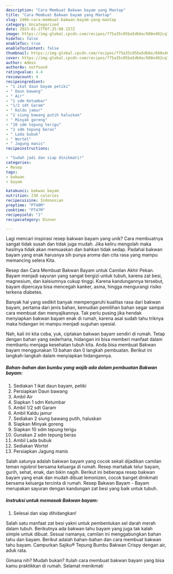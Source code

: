 ```yaml
---
description: "Cara Membuat Bakwan bayam yang Mantap"
title: "Cara Membuat Bakwan bayam yang Mantap"
slug: 2406-cara-membuat-bakwan-bayam-yang-mantap
category: Uncategorized
date: 2023-01-27T07:25:08.157Z
image: https://img-global.cpcdn.com/recipes/f75a35c05ba5db6e/680x482cq70/bakwan-bayam-foto-resep-utama.jpg
hideToc: false
enableToc: true
enableTocContent: false
thumbnail: https://img-global.cpcdn.com/recipes/f75a35c05ba5db6e/680x482cq70/bakwan-bayam-foto-resep-utama.jpg
cover: https://img-global.cpcdn.com/recipes/f75a35c05ba5db6e/680x482cq70/bakwan-bayam-foto-resep-utama.jpg
author: Admin
authorAv: notfound
ratingvalue: 4.4
reviewcount: 4
recipeingredient:
- "1 ikat daun bayam petiki"
- " Daun bawang"
- " Air"
- "1 sdm Ketumbar"
- "1/2 sdt Garam"
- " Kaldu jamur"
- "2 siung bawang putih haluskan"
- " Minyak goreng"
- "10 sdm tepung terigu"
- "2 sdm tepung beras"
- " Lada bubuk"
- " Wortel"
- " Jagung manis"
recipeinstructions:

- "Sudah jadi dan siap dinikmati!"
categories:
- Resep
tags:
- bakwan
- bayam

katakunci: bakwan bayam 
nutrition: 230 calories
recipecuisine: Indonesian
preptime: "PT40M"
cooktime: "PT47M"
recipeyield: "1"
recipecategory: Dinner

---
```





Lagi mencari inspirasi resep bakwan bayam yang unik? Cara membuatnya sangat tidak susah dan tidak juga mudah. Jika keliru mengolah maka hasilnya tidak akan memuaskan dan bahkan tidak sedap. Padahal bakwan bayam yang enak harusnya sih punya aroma dan cita rasa yang mampu memancing selera Kita.





Resep dan Cara Membuat Bakwan Bayam untuk Camilan Akhir Pekan. Bayam menjadi sayuran yang sangat bergizi untuk tubuh, karena zat besi, magnesium, dan kalsiumnya cukup tinggi. Karena kandungannya tersebut, bayam dipercaya bisa mencegah kanker, asma, hingga mengurangi risiko terkena diabetes.

Banyak hal yang sedikit banyak mempengaruhi kualitas rasa dari bakwan bayam, pertama dari jenis bahan, kemudian pemilihan bahan segar sampai cara membuat dan menyajikannya. Tak perlu pusing jika hendak menyiapkan bakwan bayam enak di rumah, karena asal sudah tahu triknya maka hidangan ini mampu menjadi suguhan spesial.






Nah, kali ini kita coba, yuk, ciptakan bakwan bayam sendiri di rumah. Tetap dengan bahan yang sederhana, hidangan ini bisa memberi manfaat dalam membantu menjaga kesehatan tubuh kita. Anda bisa membuat Bakwan bayam menggunakan 13 bahan dan 0 langkah pembuatan. Berikut ini langkah-langkah dalam menyiapkan hidangannya.

<!--inarticleads1-->

##### Bahan-bahan dan bumbu yang wajib ada dalam pembuatan Bakwan bayam:

1. Sediakan 1 ikat daun bayam, petiki
1. Persiapkan  Daun bawang
1. Ambil  Air
1. Siapkan 1 sdm Ketumbar
1. Ambil 1/2 sdt Garam
1. Ambil  Kaldu jamur
1. Sediakan 2 siung bawang putih, haluskan
1. Siapkan  Minyak goreng
1. Siapkan 10 sdm tepung terigu
1. Gunakan 2 sdm tepung beras
1. Ambil  Lada bubuk
1. Sediakan  Wortel
1. Persiapkan  Jagung manis


Salah satunya adalah bakwan bayam yang cocok sekali dijadikan camilan teman ngobrol bersama keluarga di rumah. Resep martabak telur bayam, gurih, sehat, enak, dan bikin nagih. Berikut ini beberapa resep bakwan bayam yang enak dan mudah dibuat lemonizen, cocok banget dinikmati bersama keluarga tercinta di rumah. Resep Bakwan Bayam - Bayam merupakan sayuran dengan kandungan zat besi yang baik untuk tubuh. 

<!--inarticleads2-->

##### Instruksi untuk memasak Bakwan bayam:


1. Selesai dan siap dihidangkan!

Salah satu manfaat zat besi yakni untuk pembentukan sel darah merah dalam tubuh. Berikutnya ada bakwan tahu bayam yang juga tak kalah simple untuk dibuat. Sesuai namanya, camilan ini menggabungkan bahan tahu dan bayam. Berikut adalah bahan-bahan dan cara membuat bakwan tahu bayam. Campurkan Sajiku® Tepung Bumbu Bakwan Crispy dengan air, aduk rata. 

Gimana nih? Mudah bukan? Itulah cara membuat bakwan bayam yang bisa kamu praktikkan di rumah. Selamat menikmati
